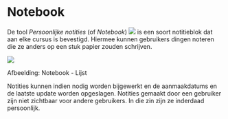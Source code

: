 # Notebook

De tool _Persoonlijke notities_ \(of _Notebook_\) ![](../../.gitbook/assets/graphics303%20%283%29.png) is een soort notitieblok dat aan elke cursus is bevestigd. Hiermee kunnen gebruikers dingen noteren die ze anders op een stuk papier zouden schrijven.

![](../../.gitbook/assets/images235%20%283%29.png)

Afbeelding: Notebook - Lijst

Notities kunnen indien nodig worden bijgewerkt en de aanmaakdatums en de laatste update worden opgeslagen. Notities gemaakt door een gebruiker zijn niet zichtbaar voor andere gebruikers. In die zin zijn ze inderdaad persoonlijk.
